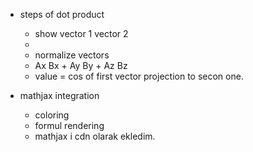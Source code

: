 

- steps of dot product
    - show vector 1 vector 2
    - 
    - normalize vectors
    - Ax Bx + Ay By + Az Bz 
    - value = cos of first vector projection to secon one.

- mathjax integration
    - coloring
    - formul rendering
    - mathjax i cdn olarak ekledim.
